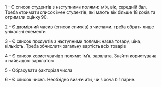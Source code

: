 1 - Є список студентів з наступними полями: ім’я, вік, середній бал. Треба отримати список імен студентів, які мають вік більше 18 років та отримали оцінку 90.

2 - Є двомірний масив (список списків) з числами, треба обрати лише унікальні елементи

3 - Є список продуктів з наступними полями: назва товару, ціна, кількість. Треба обчислити загальну вартість всіх товарів

4 - Є список користувачів з полями: ім’я, зарплата. Знайти користувача з найвищою зарплатою

5 -  Обрахувати факторіал числа

6 - Є список чисел. Необхідно визначити, чи є хоча б 1 парне.
